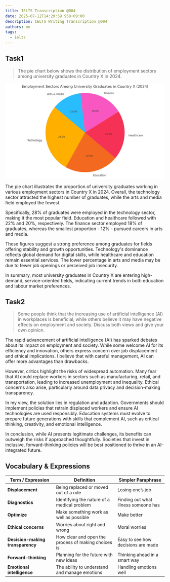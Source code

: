 ```yaml
---
title: IELTS Transcription @004
date: 2025-07-12T14:29:59.958+09:00
description: IELTS Writing Transcription @004
authors: me
tags:
  - ielts
---
```


## Task1

> The pie chart below shows the distribution of employment sectors among university graduates in Country X in 2024.

![task1](./assets/ielts-transcription-004.png)

The pie chart illustrates the proportion of university graduates working in various employment sectors in Country X in 2024. Overall, the technology sector attracted the highest number of graduates, while the arts and media field employed the fewest.

Specifically, 28% of graduates were employed in the technology sector, making it the most popular field. Education and healthcare followed with 22% and 20%, respectively. The finance sector employed 18% of graduates, whereas the smallest proportion - 12% - pursued careers in arts and media.

These figures suggest a strong preference among graduates for fields offering stability and growth opportunities. Technology's dominance reflects global demand for digital skills, while healthcare and education remain essential services. The lower percentage in arts and media may be due to fewer job openings or perceived job insecurity.

In summary, most university graduates in Country X are entering high-demand, service-oriented fields, indicating current trends in both education and labour market preferences.

## Task2

> Some people think that the increasing use of artificial intelligence (AI) in workplaces is beneficial, while others believe it may have negative effects on employment and society.
> Discuss both views and give your own opinion.

The rapid advancement of artificial intelligence (AI) has sparked debates about its impact on employment and society. While some welcome AI for its efficiency and innovation, others express concern over job displacement and ethical implications. I believe that with careful management, AI can offer more advantages than drawbacks.

However, critics highlight the risks of widespread automation. Many fear that AI could replace workers in sectors such as manufacturing, retail, and transportation, leading to increased unemployment and inequality. Ethical concerns also arise, particularly around data privacy and decision-making transparency.

In my view, the solution lies in regulation and adaption. Governments should implement policies that retrain displaced workers and ensure AI technologies are used responsibly. Education systems must evolve to prepare future generations with skills that complement AI, such as critical thinking, creativity, and emotional intelligence.

In conclusion, while AI presents legitimate challenges, its benefits can outweigh the risks if approached thoughtfully. Societies that invest in inclusive, forward-thinking policies will be best positioned to thrive in an AI-integrated future.

## Vocabulary & Expressions

| Term / Expression | Definition | Simpler Paraphrase |
| --- | --- | --- |
| **Displacement** | Being replaced or moved out of a role | Losing one’s job |
| **Diagnostics** | Identifying the nature of a medical problem | Finding out what illness someone has |
| **Optimize** | Make something work as well as possible | Make better |
| **Ethical concerns** | Worries about right and wrong | Moral worries |
| **Decision-making transparency** | How clear and open the process of making choices is | Easy to see how decisions are made |
| **Forward-thinking** | Planning for the future with new ideas | Thinking ahead in a smart way |
| **Emotional intelligence** | The ability to understand and manage emotions | Handling emotions well |
